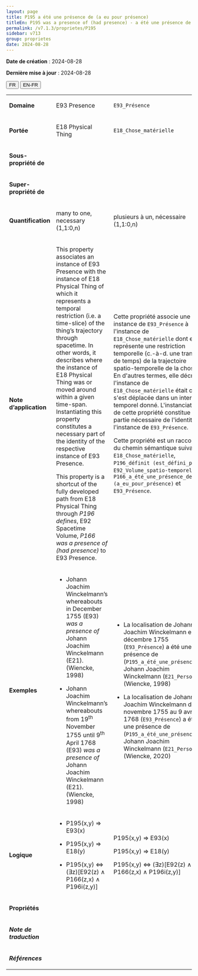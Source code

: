 ```yaml
---
layout: page
title: P195 a été une présence de (a eu pour présence)
titleEn: P195 was a presence of (had presence) - a été une présence de (a eu pour présence)
permalink: /v7.1.3/proprietes/P195
sidebar: v713
group: proprietes
date: 2024-08-28
---
```


**Date de création** : 2024-08-28

**Dernière mise à jour** : 2024-08-28

<div class="lang-buttons">
 <button id="fr" class="activate">FR</button>
 <button id="en-fr">EN-FR</button>
</div>

<table>
<tbody>
<tr>
<td><p><strong>Domaine</strong></p></td>
<td class="en">
<p>E93 Presence</p>
</td>
<td>
<p><code class="language-plaintext highlighter-rouge">E93_Présence</code></p>
</td>
</tr>
<tr>
<td><p><strong>Portée</strong></p></td>
<td class="en">
<p>E18 Physical Thing</p>
</td>
<td>
<p><code class="language-plaintext highlighter-rouge">E18_Chose_matérielle</code></p>
</td>
</tr>
<tr>
<td><p><strong>Sous-propriété de</strong></p></td>
<td class="en">
</td>
<td>
</td>
</tr>
<tr>
<td><p><strong>Super-propriété de</strong></p></td>
<td class="en">
</td>
<td>
</td>
</tr>
<tr>
<td><p><strong>Quantification</strong></p></td>
<td class="en">
<p>many to one, necessary (1,1:0,n)</p>
</td>
<td>
<p>plusieurs à un, nécessaire (1,1:0,n)</p>
</td>
</tr>
<tr>
<td><p><strong>Note d’application</strong></p></td>
<td class="en">
<p>This property associates an instance of E93 Presence with the instance of E18 Physical Thing of which it represents a temporal restriction (i.e. a time-slice) of the thing’s trajectory through spacetime. In other words, it describes where the instance of E18 Physical Thing was or moved around within a given time-span. Instantiating this property constitutes a necessary part of the identity of the respective instance of E93 Presence.</p>
<p>This property is a shortcut of the fully developed path from E18 Physical Thing through <em>P196 defines</em>, E92 Spacetime Volume, <em>P166 was a presence of (had presence)</em> to E93 Presence. </p>
</td>
<td>
<p>Cette propriété associe une instance de <code class="language-plaintext highlighter-rouge">E93_Présence</code> à l'instance de <code class="language-plaintext highlighter-rouge">E18_Chose_matérielle</code> dont elle représente une restriction temporelle (c.-à-d. une tranche de temps) de la trajectoire spatio-temporelle de la chose. En d'autres termes, elle décrit où l'instance de <code class="language-plaintext highlighter-rouge">E18_Chose_matérielle</code> était ou s'est déplacée dans un intervalle temporel donné. L'instanciation de cette propriété constitue une partie nécessaire de l'identité de l'instance de <code class="language-plaintext highlighter-rouge">E93_Présence</code>.</p>
<p>Cette propriété est un raccourci du chemin sémantique suivant : <code class="language-plaintext highlighter-rouge">E18_Chose_matérielle</code>, <code class="language-plaintext highlighter-rouge">P196_définit (est_défini_par)</code>, <code class="language-plaintext highlighter-rouge">E92_Volume_spatio-temporel</code>, <code class="language-plaintext highlighter-rouge">P166_a_été_une_présence_de (a_eu_pour_présence)</code> et <code class="language-plaintext highlighter-rouge">E93_Présence</code>.</p>
</td>
</tr>
<tr>
<td><p><strong>Exemples</strong></p></td>
<td class="en">
<ul>
<li><p>Johann Joachim Winckelmann’s whereabouts in December 1755 (E93) <em>was a presence of</em> Johann Joachim Winckelmann (E21). (Wiencke, 1998)</p>
</li>
<li><p>Johann Joachim Winckelmann’s whereabouts from 19<sup>th</sup> November 1755 until 9<sup>th</sup> April 1768 (E93) <em>was a presence of</em> Johann Joachim Winckelmann (E21). (Wiencke, 1998)</p>
</li>
</ul>
</td>
<td>
<ul>
<li><p>La localisation de Johann Joachim Winckelmann en décembre 1755 (<code class="language-plaintext highlighter-rouge">E93_Présence</code>) a été une présence de (<code class="language-plaintext highlighter-rouge">P195_a_été_une_présence_de)</code> Johann Joachim Winckelmann (<code class="language-plaintext highlighter-rouge">E21_Personne</code>) (Wiencke, 1998)</p>
</li>
<li><p>La localisation de Johann Joachim Winckelmann du 19 novembre 1755 au 9 avril 1768 (<code class="language-plaintext highlighter-rouge">E93_Présence</code>) a été une présence de (<code class="language-plaintext highlighter-rouge">P195_a_été_une_présence_de</code>) Johann Joachim Winckelmann (<code class="language-plaintext highlighter-rouge">E21_Personne</code>) (Wiencke, 2020)</p>
</li>
</ul>
</td>
</tr>
<tr>
<td><p><strong>Logique</strong></p></td>
<td class="en">
<ul>
<li><p>P195(x,y) ⇒ E93(x)</p>
</li>
<li><p>P195(x,y) ⇒ E18(y)</p>
</li>
<li><p>P195(x,y) ⇔ (∃z)[E92(z) ∧ P166(z,x) ∧ P196i(z,y)]</p>
</li>
</ul>
</td>
<td>
<p>P195(x,y) ⇒ E93(x)</p>
<p>P195(x,y) ⇒ E18(y)</p>
<p>P195(x,y) ⇔ (∃z)[E92(z) ∧ P166(z,x) ∧ P196i(z,y)]</p>
</td>
</tr>
<tr>
<td><p><strong>Propriétés</strong></p></td>
<td class="en">
</td>
<td>
</td>
</tr>
<tr>
<td><p><strong><em>Note de traduction</em></strong></p></td>
<td colspan="2">
</td>
</tr>
<tr>
<td><p><strong><em>Références</em></strong></p></td>
<td colspan="2">
<p><em></em></p>
</td>
</tr>
</tbody>
</table>
